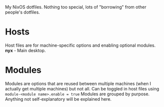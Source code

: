 My NixOS dotfiles. Nothing too special, lots of "borrowing" from other people's dotfiles.

# Hosts
Host files are for machine-specific options and enabling optional modules.
**nyx** - Main desktop.

# Modules
Modules are options that are reused between multiple machines (when I actually get multiple machines) but not all. Can be toggled in host files using `module-<module name>.enable = true`
Modules are grouped by purpose. Anything not self-explanatory will be explained here.
